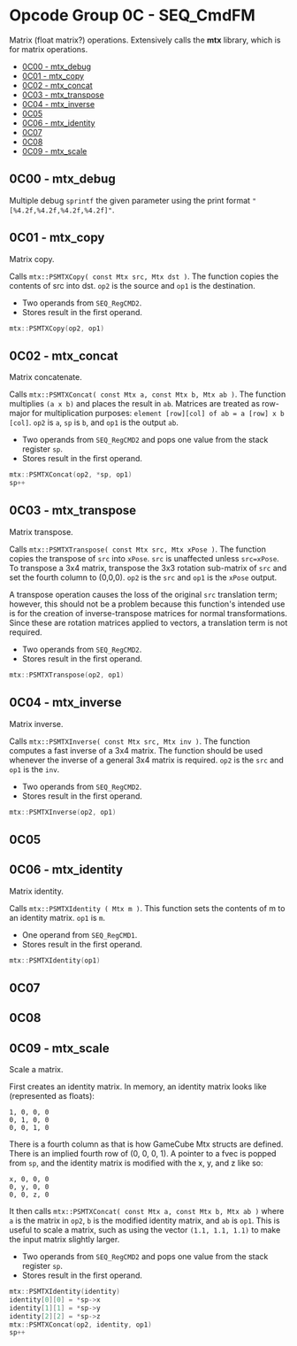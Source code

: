 # Opcode Group 0C - SEQ_CmdFM

Matrix (float matrix?) operations. Extensively calls the **mtx** library, which is for matrix operations.

- [0C00 - mtx_debug](#0C00---mtx_debug)
- [0C01 - mtx_copy](#0C01---mtx_copy)
- [0C02 - mtx_concat](#0C02---mtx_concat)
- [0C03 - mtx_transpose](#0C03---mtx_transpose)
- [0C04 - mtx_inverse](#0C04---mtx_inverse)
- [0C05](#0C05)
- [0C06 - mtx_identity](#0C06---mtx_identity)
- [0C07](#0C07)
- [0C08](#0C08)
- [0C09 - mtx_scale](#0C09---mtx_scale)

## 0C00 - mtx_debug

Multiple debug `sprintf` the given parameter using the print format `"[%4.2f,%4.2f,%4.2f,%4.2f]"`.

## 0C01 - mtx_copy

Matrix copy.

Calls `mtx::PSMTXCopy( const Mtx src, Mtx dst )`. The function copies the contents of src into dst. `op2` is the source and `op1` is the destination.

- Two operands from `SEQ_RegCMD2`.
- Stores result in the first operand.

```c
mtx::PSMTXCopy(op2, op1)
```

## 0C02 - mtx_concat

Matrix concatenate.

Calls `mtx::PSMTXConcat( const Mtx a, const Mtx b, Mtx ab )`. The function multiplies `(a x b)` and places the result in `ab`. Matrices are treated as row-major for multiplication purposes: `element [row][col] of ab = a [row] x b [col]`. `op2` is `a`, `sp` is `b`, and `op1` is the output `ab`.

- Two operands from `SEQ_RegCMD2` and pops one value from the stack register `sp`.
- Stores result in the first operand.

```c
mtx::PSMTXConcat(op2, *sp, op1)
sp++
```

## 0C03 - mtx_transpose

Matrix transpose.

Calls `mtx::PSMTXTranspose( const Mtx src, Mtx xPose )`. The function copies the transpose of `src` into `xPose`. `src` is unaffected unless `src=xPose`. To transpose a 3x4 matrix, transpose the 3x3 rotation sub-matrix of `src` and set the fourth column to (0,0,0). `op2` is the `src` and `op1` is the `xPose` output.

A transpose operation causes the loss of the original `src` translation term; however, this should not be a problem because this function's intended use is for the creation of inverse-transpose matrices for normal transformations. Since these are rotation matrices applied to vectors, a translation term is not required.

- Two operands from `SEQ_RegCMD2`.
- Stores result in the first operand.

```c
mtx::PSMTXTranspose(op2, op1)
```

## 0C04 - mtx_inverse

Matrix inverse.

Calls `mtx::PSMTXInverse( const Mtx src, Mtx inv )`. The function computes a fast inverse of a 3x4 matrix. The function should be used whenever the inverse of a general 3x4 matrix is required. `op2` is the `src` and `op1` is the `inv`.

- Two operands from `SEQ_RegCMD2`.
- Stores result in the first operand.

```c
mtx::PSMTXInverse(op2, op1)
```

## 0C05

## 0C06 - mtx_identity

Matrix identity.

Calls `mtx::PSMTXIdentity ( Mtx m )`. This function sets the contents of m to an identity matrix. `op1` is `m`.

- One operand from `SEQ_RegCMD1`.
- Stores result in the first operand.

```c
mtx::PSMTXIdentity(op1)
```

## 0C07

## 0C08

## 0C09 - mtx_scale

Scale a matrix.

First creates an identity matrix. In memory, an identity matrix looks like (represented as floats):

```
1, 0, 0, 0
0, 1, 0, 0
0, 0, 1, 0
```

There is a fourth column as that is how GameCube Mtx structs are defined. There is an implied fourth row of (0, 0, 0, 1).
A pointer to a fvec is popped from `sp`, and the identity matrix is modified with the x, y, and z like so:

```
x, 0, 0, 0
0, y, 0, 0
0, 0, z, 0
```

It then calls `mtx::PSMTXConcat( const Mtx a, const Mtx b, Mtx ab )` where `a` is the matrix in `op2`, `b` is the modified identity matrix, and `ab` is `op1`.
This is useful to scale a matrix, such as using the vector `(1.1, 1.1, 1.1)` to make the input matrix slightly larger.

- Two operands from `SEQ_RegCMD2` and pops one value from the stack register `sp`.
- Stores result in the first operand.

```c
mtx::PSMTXIdentity(identity)
identity[0][0] = *sp->x
identity[1][1] = *sp->y
identity[2][2] = *sp->z
mtx::PSMTXConcat(op2, identity, op1)
sp++
```
